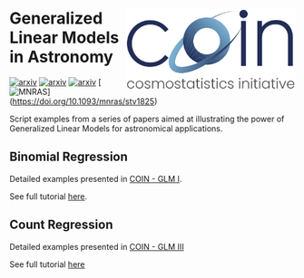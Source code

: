 # <img  align="right" src="https://github.com/COINtoolbox/brand-assets/blob/main/logo/COIN_2024_Logo.svg" width="300"> Generalized Linear Models in Astronomy
[![arxiv](http://img.shields.io/badge/arXiv-1503.07736-lightgrey.svg?style=plastic)](http://arxiv.org/abs/1409.7696)
[![arxiv](http://img.shields.io/badge/arXiv-1503.07736-lightgrey.svg?style=plastic)](http://arxiv.org/abs/1409.7696)
[![arxiv](http://img.shields.io/badge/arXiv-1503.07736-lightgrey.svg?style=plastic)](http://arxiv.org/abs/1409.7696)
[![MNRAS](https://img.shields.io/badge/Published%20in-MNRAS-%23003B5C?labelColor=%23003B5C&color=%23ED9145&style=flat)]
(https://doi.org/10.1093/mnras/stv1825)



Script examples from  a series of papers aimed at illustrating the power of Generalized Linear Models for astronomical applications.  

## Binomial Regression

Detailed examples presented in [COIN - GLM I](http://adsabs.harvard.edu/abs/2015A%26C....12...21D).

See full tutorial [here](https://github.com/COINtoolbox/GLM_Tutorial/blob/master/Logit/doc/Logit.md).

## Count Regression 

Detailed examples presented in [COIN - GLM III](http://adsabs.harvard.edu/abs/2015MNRAS.453.1928D)

See full tutorial [here](https://github.com/COINtoolbox/GLM_Tutorial/blob/master/Count/doc/Count.md)


